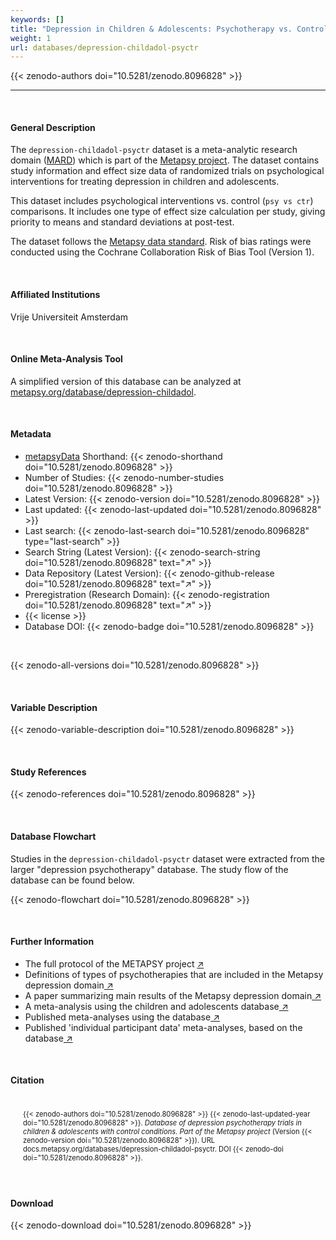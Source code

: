 ```yaml
---
keywords: []
title: "Depression in Children & Adolescents: Psychotherapy vs. Control"
weight: 1
url: databases/depression-childadol-psyctr
---
```

{{< zenodo-authors doi="10.5281/zenodo.8096828" >}}

- - -

<br>

#### General Description

The `depression-childadol-psyctr` dataset is a meta-analytic research domain ([MARD](https://docs.metapsy.org/uploads/ebmental-2022-300509.pdf)) which is part of the  [Metapsy project](https://www.metapsy.org/). The dataset contains study information and effect size data of randomized trials on psychological interventions for treating depression in children and adolescents. 

This dataset includes psychological interventions vs. control (`psy vs ctr`) comparisons. 
It includes one type of effect size calculation per study, giving priority to means and standard deviations at post-test.

The dataset follows the [Metapsy data standard](https://docs.metapsy.org/data-preparation/format/). Risk of bias ratings were conducted using the Cochrane Collaboration Risk of Bias Tool (Version 1).

<br>

#### Affiliated Institutions

Vrije Universiteit Amsterdam

<br>

#### Online Meta-Analysis Tool

A simplified version of this database can be analyzed at [metapsy.org/database/depression-childadol](https://www.metapsy.org/database/depression-childadol).

<br>

#### Metadata

* <a href="https://data.metapsy.org" target="_blank">metapsyData</a> Shorthand: {{< zenodo-shorthand doi="10.5281/zenodo.8096828" >}}
* Number of Studies: {{< zenodo-number-studies doi="10.5281/zenodo.8096828" >}}
* Latest Version: {{< zenodo-version doi="10.5281/zenodo.8096828" >}}
* Last updated: {{< zenodo-last-updated doi="10.5281/zenodo.8096828" >}}
* Last search: {{< zenodo-last-search doi="10.5281/zenodo.8096828" type="last-search" >}}
* Search String (Latest Version): {{< zenodo-search-string doi="10.5281/zenodo.8096828" text="↗" >}}
* Data Repository (Latest Version): {{< zenodo-github-release doi="10.5281/zenodo.8096828" text="↗" >}}
* Preregistration (Research Domain): {{< zenodo-registration doi="10.5281/zenodo.8096828" text="↗" >}}
* {{< license >}}
* Database DOI: {{< zenodo-badge doi="10.5281/zenodo.8096828" >}}

<br>

{{< zenodo-all-versions doi="10.5281/zenodo.8096828" >}}

<br>

#### Variable Description

{{< zenodo-variable-description doi="10.5281/zenodo.8096828" >}}

<br>

#### Study References

{{< zenodo-references doi="10.5281/zenodo.8096828" >}}

<br>

#### Database Flowchart

Studies in the `depression-childadol-psyctr` dataset were extracted from the larger "depression psychotherapy" database. The study flow of the database can be found below.

{{< zenodo-flowchart doi="10.5281/zenodo.8096828" >}}

<br>

#### Further Information

<ul>
<li>The full protocol of the METAPSY project <a href="/uploads/protocol.pdf" target="_blank">↗</a></li>
<li>Definitions of types of psychotherapies that are included in the Metapsy depression domain<a href="/uploads/psychotherapies.pdf" target="_blank"> ↗</a></li>
<li>A paper summarizing main results of the Metapsy depression domain<a href="/uploads/summary_metapsy.pdf" target="_blank"> ↗</a></li>
<li>A meta-analysis using the children and adolescents database<a href="https://jamanetwork.com/journals/jamapsychiatry/fullarticle/2762981" target="_blank"> ↗</a></li>
<li>Published meta-analyses using the database<a href="/uploads/published_meta_analyses.pdf" target="_blank"> ↗</a></li>
<li>Published 'individual participant data'  meta-analyses, based on the database<a href="/uploads/ipd_ma.pdf" target="_blank"> ↗</a></li>
</ul>

<br>

#### Citation

<div class="citation" style='background-color: var(--body-color); padding: 20px 20px 20px 20px; font-size: 80%; -webkit-filter: grayscale(100%); filter: grayscale(100%);'>
{{< zenodo-authors doi="10.5281/zenodo.8096828" >}}
{{< zenodo-last-updated-year doi="10.5281/zenodo.8096828" >}}.
<i>Database of depression psychotherapy trials in children & adolescents with control conditions. Part of the Metapsy project </i>
(Version {{< zenodo-version doi="10.5281/zenodo.8096828" >}}).
URL docs.metapsy.org/databases/depression-childadol-psyctr.
DOI {{< zenodo-doi doi="10.5281/zenodo.8096828" >}}.
</div>

<br>

#### Download

{{< zenodo-download doi="10.5281/zenodo.8096828" >}}

<br></br>